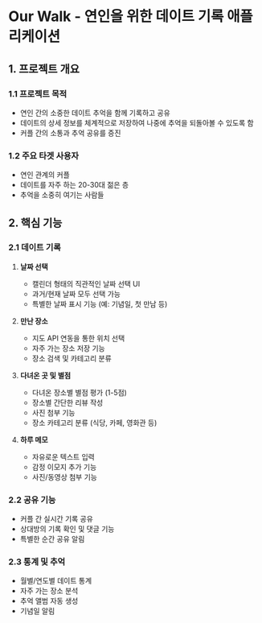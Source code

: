 # Our Walk - 연인을 위한 데이트 기록 애플리케이션

## 1. 프로젝트 개요
### 1.1 프로젝트 목적
- 연인 간의 소중한 데이트 추억을 함께 기록하고 공유
- 데이트의 상세 정보를 체계적으로 저장하여 나중에 추억을 되돌아볼 수 있도록 함
- 커플 간의 소통과 추억 공유를 증진

### 1.2 주요 타겟 사용자
- 연인 관계의 커플
- 데이트를 자주 하는 20-30대 젊은 층
- 추억을 소중히 여기는 사람들

## 2. 핵심 기능
### 2.1 데이트 기록
1. **날짜 선택**
    - 캘린더 형태의 직관적인 날짜 선택 UI
    - 과거/현재 날짜 모두 선택 가능
    - 특별한 날짜 표시 기능 (예: 기념일, 첫 만남 등)

2. **만난 장소**
    - 지도 API 연동을 통한 위치 선택
    - 자주 가는 장소 저장 기능
    - 장소 검색 및 카테고리 분류

3. **다녀온 곳 및 별점**
    - 다녀온 장소별 별점 평가 (1-5점)
    - 장소별 간단한 리뷰 작성
    - 사진 첨부 기능
    - 장소 카테고리 분류 (식당, 카페, 영화관 등)

4. **하루 메모**
    - 자유로운 텍스트 입력
    - 감정 이모지 추가 기능
    - 사진/동영상 첨부 기능

### 2.2 공유 기능
- 커플 간 실시간 기록 공유
- 상대방의 기록 확인 및 댓글 기능
- 특별한 순간 공유 알림

### 2.3 통계 및 추억
- 월별/연도별 데이트 통계
- 자주 가는 장소 분석
- 추억 앨범 자동 생성
- 기념일 알림